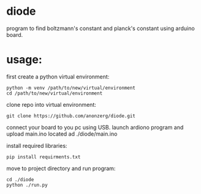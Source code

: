 # diode
program to find boltzmann's constant and planck's constant using arduino board.

# usage:

first create a python virtual environment:
```
python -m venv /path/to/new/virtual/environment
cd /path/to/new/virtual/environment
```
clone repo into virtual environment:
```
git clone https://github.com/anonzerg/diode.git
```
connect your board to you pc using USB.
launch ardiono program and upload main.ino located ad ./diode/main.ino

install required libraries:
```
pip install requirments.txt
```
move to project directory and run program:
```
cd ./diode
python ./run.py
```


